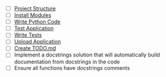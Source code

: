 - [ ] [Project Structure](https://github.com/matthewhand/mermaid-diagrams/blob/main/TODO-project-structure.md)
- [ ] [Install Modules](https://github.com/matthewhand/mermaid-diagrams/blob/main/TODO-install-modules.md)
- [ ] [Write Python Code](https://github.com/matthewhand/mermaid-diagrams/blob/main/TODO-write-python-code.md)
- [ ] [Test Application](https://github.com/matthewhand/mermaid-diagrams/blob/main/TODO-test-application.md)
- [ ] [Write Tests](https://github.com/matthewhand/mermaid-diagrams/blob/main/TODO-write-tests.md)
- [ ] [Upload Application](https://github.com/matthewhand/mermaid-diagrams/blob/main/TODO-upload-application.md)
- [ ] [Create TODO.md](https://github.com/matthewhand/mermaid-diagrams/blob/main/TODO-create-todo.md)
- [ ] Implement a docstrings solution that will automatically build documentation from docstrings in the code
- [ ] Ensure all functions have docstrings comments